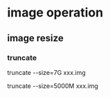 # image operation

## image resize

### truncate

truncate --size=7G xxx.img

truncate --size=5000M xxx.img
